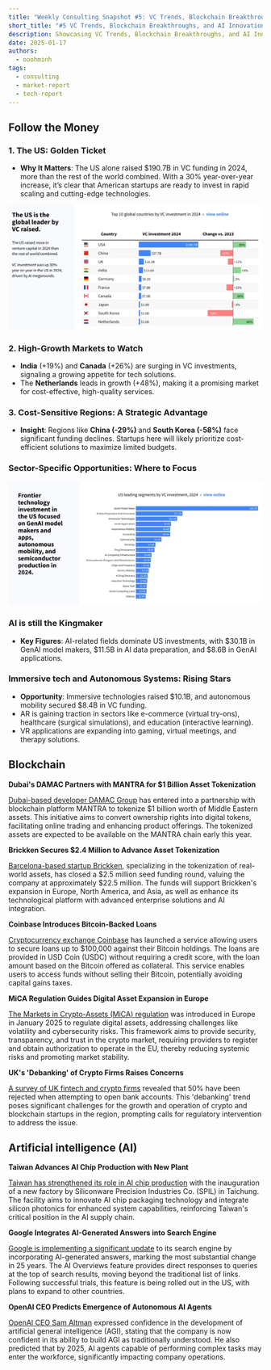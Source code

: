 ```yaml
---
title: "Weekly Consulting Snapshot #5: VC Trends, Blockchain Breakthroughs, and AI Innovations"
short_title: "#5 VC Trends, Blockchain Breakthroughs, and AI Innovations"
description: Showcasing VC Trends, Blockchain Breakthroughs, and AI Innovations
date: 2025-01-17
authors:
  - ooohminh
tags:
  - consulting
  - market-report
  - tech-report
---
```


## Follow the Money

### 1. The US: Golden Ticket

- **Why It Matters**: The US alone raised $190.7B in VC funding in 2024, more than the rest of the world combined. With a 30% year-over-year increase, it’s clear that American startups are ready to invest in rapid scaling and cutting-edge technologies.

![](assets/top-countries-by-vc.webp)

### 2. High-Growth Markets to Watch

- **India** (+19%) and **Canada** (+26%) are surging in VC investments, signaling a growing appetite for tech solutions.
- The **Netherlands** leads in growth (+48%), making it a promising market for cost-effective, high-quality services.

### 3. Cost-Sensitive Regions: A Strategic Advantage

- **Insight**: Regions like **China (-29%)** and **South Korea (-58%)** face significant funding declines. Startups here will likely prioritize cost-efficient solutions to maximize limited budgets.

### Sector-Specific Opportunities: Where to Focus

![](assets/us-leading-segments.webp)

### AI is still the Kingmaker

- **Key Figures**: AI-related fields dominate US investments, with $30.1B in GenAI model makers, $11.5B in AI data preparation, and $8.6B in GenAI applications.

### Immersive tech and Autonomous Systems: Rising Stars

- **Opportunity**: Immersive technologies raised $10.1B, and autonomous mobility secured $8.4B in VC funding.
- AR is gaining traction in sectors like e-commerce (virtual try-ons), healthcare (surgical simulations), and education (interactive learning).
- VR applications are expanding into gaming, virtual meetings, and therapy solutions.

## Blockchain

**Dubai's DAMAC Partners with MANTRA for $1 Billion Asset Tokenization**

[Dubai-based developer DAMAC Group](https://www.reuters.com/technology/dubai-developer-damac-signs-1-bln-deal-with-blockchain-platform-mantra-2025-01-09/) has entered into a partnership with blockchain platform MANTRA to tokenize $1 billion worth of Middle Eastern assets. This initiative aims to convert ownership rights into digital tokens, facilitating online trading and enhancing product offerings. The tokenized assets are expected to be available on the MANTRA chain early this year.

**Brickken Secures $2.4 Million to Advance Asset Tokenization**

[Barcelona-based startup Brickken](https://cincodias.elpais.com/companias/2025-01-15/la-startup-brickken-cierra-una-ronda-de-24-millones-para-impulsar-su-negocio-de-tokenizacion-de-activos.html), specializing in the tokenization of real-world assets, has closed a $2.5 million seed funding round, valuing the company at approximately $22.5 million. The funds will support Brickken's expansion in Europe, North America, and Asia, as well as enhance its technological platform with advanced enterprise solutions and AI integration.

**Coinbase Introduces Bitcoin-Backed Loans**

[Cryptocurrency exchange Coinbase](https://www.investopedia.com/coinbase-is-offering-loans-against-your-bitcoin-8775589) has launched a service allowing users to secure loans up to $100,000 against their Bitcoin holdings. The loans are provided in USD Coin (USDC) without requiring a credit score, with the loan amount based on the Bitcoin offered as collateral. This service enables users to access funds without selling their Bitcoin, potentially avoiding capital gains taxes.

**MiCA Regulation Guides Digital Asset Expansion in Europe**

[The Markets in Crypto-Assets (MiCA) regulation](https://cincodias.elpais.com/criptoactivos/2025-01-16/reglamento-mica-la-brujula-que-guiara-la-expansion-de-los-activos-digitales-en-europa.html) was introduced in Europe in January 2025 to regulate digital assets, addressing challenges like volatility and cybersecurity risks. This framework aims to provide security, transparency, and trust in the crypto market, requiring providers to register and obtain authorization to operate in the EU, thereby reducing systemic risks and promoting market stability.

**UK's 'Debanking' of Crypto Firms Raises Concerns**

[A survey of UK fintech and crypto firms](https://www.forbes.com/sites/lawrencewintermeyer/2025/01/16/no-country-for-young-fintechs-the-uks-debanking-of-crypto-blockchain-and-web3/) revealed that 50% have been rejected when attempting to open bank accounts. This 'debanking' trend poses significant challenges for the growth and operation of crypto and blockchain startups in the region, prompting calls for regulatory intervention to address the issue.

## Artificial intelligence (AI)

**Taiwan Advances AI Chip Production with New Plant**

[Taiwan has strengthened its role in AI chip production](https://apnews.com/article/taiwan-artificial-intelligence-chip-factory-spil-1e087e92592b0b9ab7fb20442a5b8dc7) with the inauguration of a new factory by Siliconware Precision Industries Co. (SPIL) in Taichung. The facility aims to innovate AI chip packaging technology and integrate silicon photonics for enhanced system capabilities, reinforcing Taiwan's critical position in the AI supply chain.

**Google Integrates AI-Generated Answers into Search Engine**

[Google is implementing a significant update](https://www.thesun.ie/tech/12966220/google-search-major-change-ai-openai-chatgpt-gemini/) to its search engine by incorporating AI-generated answers, marking the most substantial change in 25 years. The AI Overviews feature provides direct responses to queries at the top of search results, moving beyond the traditional list of links. Following successful trials, this feature is being rolled out in the US, with plans to expand to other countries.

**OpenAI CEO Predicts Emergence of Autonomous AI Agents**

[OpenAI CEO Sam Altman](https://arstechnica.com/information-technology/2025/01/sam-altman-says-we-are-now-confident-we-know-how-to-build-agi/) expressed confidence in the development of artificial general intelligence (AGI), stating that the company is now confident in its ability to build AGI as traditionally understood. He also predicted that by 2025, AI agents capable of performing complex tasks may enter the workforce, significantly impacting company operations.
